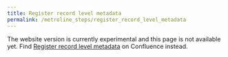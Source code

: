 ```yaml
---
title: Register record level metadata
permalink: /metroline_steps/register_record_level_metadata
---
```


The website version is currently experimental and this page is not available yet. Find [Register record level metadata](https://health-ri.atlassian.net/wiki/spaces/FSD/pages/273219623/Metroline+Step+Register+record+level+metadata) on Confluence instead.